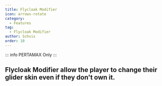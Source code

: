 ```yaml
---
title: Flycloak Modifier
icon: arrows-rotate
category:
  - Features
tag:
  - Flycloak Modifier
author: Schvis
order: 10
---
```

::: info PERTAMAX Only
:::
## Flycloak Modifier allow the player to change their glider skin even if they don't own it.
